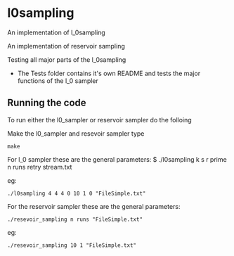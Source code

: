 # l0sampling

An implementation of l_0sampling

An implementation of reservoir sampling

Testing all major parts of the l_0sampling

  * The Tests folder contains it's own README and tests the major functions of the l_0 sampler

## Running the code

To run either the l0_sampler or reservoir sampler do the folloing

Make the l0_sampler and resevoir sampler type

  ` make `

For l_0 sampler these are the general parameters:
$ ./l0sampling k s r prime n runs retry stream.txt

eg:

  ` ./l0sampling 4 4 4 0 10 1 0 "FileSimple.txt" `

For the reservoir sampler these are the general parameters:

  ` ./resevoir_sampling n runs "FileSimple.txt" `

eg:

  ` ./resevoir_sampling 10 1 "FileSimple.txt" `
